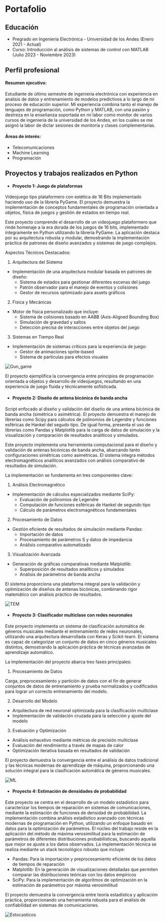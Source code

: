 # Portafolio

## Educación
* Pregrado en Ingeniería Electrónica - Universidad de los Andes  (Enero 2021 - Actual)
* Curso: Introducción al análisis de sistemas de control con MATLAB (Julio 2023 - Noviembre 2023)

## Perfil profesional

#### Resumen ejecutivo: 
Estudiante de último semestre de ingeniería electrónica con experiencia en analisis de datos y entrenamiento de modelos predictivos a lo largo de mi proceso de educación superior. Mi experiencia combina tanto el manejo de lenguajes de programación, como Python y MATLAB, con una pasión y destreza en la enseñanza soportada en mi labor como monitor de varios cursos de ingeniería de la universidad de los Andes, en los cuales se me asignó la labor de dictar sesiones de monitoría y clases complementarias.

#### Áreas de interés:
* Telecomunicaciones
* Machine Learning
* Programación 

## Proyectos y trabajos realizados en Python

* #### Proyecto 1: Juego de plataformas
Videojuego tipo plataformero con estética de 16 Bits implementado haciendo uso de la librería PyGame. El proyecto demuestra la implementación de conceptos fundamentales de programación orientada a objetos, física de juegos y gestión de estados en tiempo real. 


Este proyecto comprende el desarrollo de un videojuego plataformero que rinde homenaje a la era dorada de los juegos de 16 bits, implementado íntegramente en Python utilizando la librería PyGame. La aplicación destaca por su arquitectura robusta y modular, demostrando la implementación práctica de patrones de diseño avanzados y sistemas de juego complejos.

Aspectos Técnicos Destacados:

1. Arquitectura del Sistema
- Implementación de una arquitectura modular basada en patrones de diseño:
  - Sistema de estados para gestionar diferentes escenas del juego
  - Patrón observador para el manejo de eventos y colisiones
  - Gestor de recursos optimizado para assets gráficos

2. Física y Mecánicas
- Motor de física personalizado que incluye:
  - Sistema de colisiones basado en AABB (Axis-Aligned Bounding Box)
  - Simulación de gravedad y saltos
  - Detección precisa de interacciones entre objetos del juego

3. Sistemas en Tiempo Real
- Implementación de sistemas críticos para la experiencia de juego:
  - Gestor de animaciones sprite-based
  - Sistema de partículas para efectos visuales
  
![Gun_game](https://github.com/user-attachments/assets/26a69945-0ed1-4e8c-a288-11fcd5ce11ae)

El proyecto ejemplifica la convergencia entre principios de programación orientada a objetos y desarrollo de videojuegos, resultando en una experiencia de juego fluida y técnicamente sofisticada.



* #### Proyecto 2: Diseño de antena bicónica de banda ancha
Script enfocado al diseño y validación del diseño de una antena bicónica de banda ancha (simétrica o asimétrica). El proyecto demuestra el manejo de librerías como Scipy para cálculos de polinomios de Legendre y funciones esféricas de Hankel del segudo tipo. De igual forma, presenta el uso de librerías como Pandas y Matplotlib para la carga de datos de simulación y la visualización y comparación de resultados analíticos y simulados.

Este proyecto implementa una herramienta computacional para el diseño y validación de antenas bicónicas de banda ancha, abarcando tanto configuraciones simétricas como asimétricas. El sistema integra métodos electromagnéticos analíticos avanzados con análisis comparativo de resultados de simulación.

La implementación se fundamenta en tres componentes clave:

1. Análisis Electromagnético
- Implementación de cálculos especializados mediante SciPy:
  - Evaluación de polinomios de Legendre
  - Computación de funciones esféricas de Hankel de segundo tipo
  - Cálculo de parámetros electromagnéticos fundamentales

2. Procesamiento de Datos
- Gestión eficiente de resultados de simulación mediante Pandas:
  - Importación de datos
  - Procesamiento de parámetros S y datos de impedancia
  - Análisis comparativo automatizado

3. Visualización Avanzada
- Generación de gráficas comparativas mediante Matplotlib:
  - Superposición de resultados analíticos y simulados
  - Análisis de parámetros de banda ancha

El sistema proporciona una plataforma integral para la validación y optimización de diseños de antenas bicónicas, combinando rigor matemático con análisis práctico de resultados.

![TEM](https://github.com/user-attachments/assets/3687dabb-be99-4ccb-83e7-edf249cd81d2)
  
* #### Proyecto 3: Clasificador multiclase con redes neuronales

Este proyecto implementa un sistema de clasificación automática de géneros musicales mediante el entrenamiento de redes neuronales, utilizando una arquitectura desarrollada con Keras y Scikit-learn. El sistema es capaz de categorizar un conjunto de datos en cinco géneros musicales distintos, demostrando la aplicación práctica de técnicas avanzadas de aprendizaje automático.

La implementación del proyecto abarca tres fases principales:
1. Procesamiento de Datos

Carga, preprocesamiento y partición de datos con el fin de generar conjuntos de datos de entrenamiento y prueba normalizados y codificados para lograr un correcto entrenamiento del modelo.

2. Desarrollo del Modelo

* Arquitectura de red neuronal optimizada para la clasificación multiclase
* Implementación de validación cruzada para la selección y ajuste del modelo


3. Evaluación y Optimización

* Análisis exhaustivo mediante métricas de precisión multiclase
* Evaluación del rendimiento a través de mapas de calor
* Optimización iterativa basada en resultados de validación

El proyecto demuestra la convergencia entre el análisis de datos tradicional y las técnicas modernas de aprendizaje de máquina, proporcionando una solución integral para la clasificación automática de géneros musicales.

![ML](https://github.com/user-attachments/assets/6ae37085-f362-4233-bbe6-1a672056c2bc)

* #### Proyecto 4: Estimación de densidades de probabilidad
Este proyecto se centra en el desarrollo de un modelo estadístico para caracterizar los tiempos de reparación en sistemas de comunicaciones, mediante la estimación de funciones de densidad de probabilidad. La implementación combina análisis estadístico avanzado con técnicas modernas de programación en Python, utilizando un enfoque basado en datos para la optimización de parámetros.
El núcleo del trabajo reside en la aplicación del método de máxima verosimilitud para la estimación de parámetros de diferentes distribuciones probabilísticas, buscando aquella que mejor se ajuste a los datos observados. La implementación técnica se realiza mediante un stack tecnológico robusto que incluye:

* Pandas: Para la importación y preprocesamiento eficiente de los datos de tiempos de reparación
* Matplotlib: En la generación de visualizaciones detalladas que permiten comparar las distribuciones teóricas con los datos empíricos
* SciPy: Para la implementación de algoritmos de optimización en la estimación de parámetros por máxima verosimilitud

El proyecto demuestra la convergencia entre teoría estadística y aplicación práctica, proporcionando una herramienta robusta para el análisis de confiabilidad en sistemas de comunicaciones.

![Estocasticos](https://github.com/user-attachments/assets/7d7e7d8a-ad69-4306-aecd-6d8b5f2da2db)
